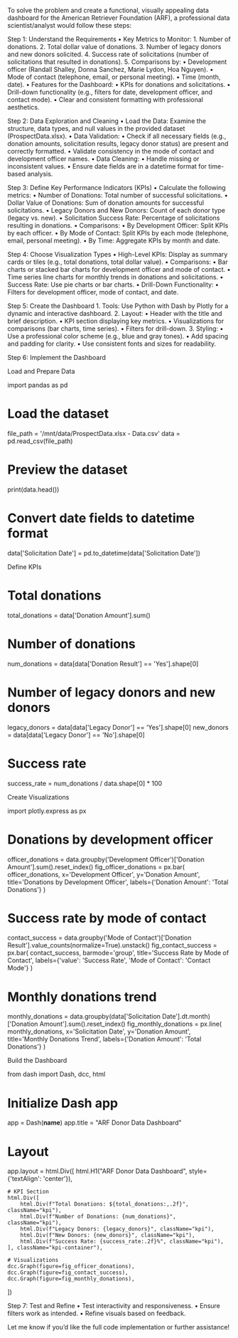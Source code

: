 To solve the problem and create a functional, visually appealing data dashboard for the American Retriever Foundation (ARF), a professional data scientist/analyst would follow these steps:

Step 1: Understand the Requirements
	•	Key Metrics to Monitor:
	1.	Number of donations.
	2.	Total dollar value of donations.
	3.	Number of legacy donors and new donors solicited.
	4.	Success rate of solicitations (number of solicitations that resulted in donations).
	5.	Comparisons by:
	•	Development officer (Randall Shalley, Donna Sanchez, Marie Lydon, Hoa Nguyen).
	•	Mode of contact (telephone, email, or personal meeting).
	•	Time (month, date).
	•	Features for the Dashboard:
	•	KPIs for donations and solicitations.
	•	Drill-down functionality (e.g., filters for date, development officer, and contact mode).
	•	Clear and consistent formatting with professional aesthetics.

Step 2: Data Exploration and Cleaning
	•	Load the Data: Examine the structure, data types, and null values in the provided dataset (ProspectData.xlsx).
	•	Data Validation:
	•	Check if all necessary fields (e.g., donation amounts, solicitation results, legacy donor status) are present and correctly formatted.
	•	Validate consistency in the mode of contact and development officer names.
	•	Data Cleaning:
	•	Handle missing or inconsistent values.
	•	Ensure date fields are in a datetime format for time-based analysis.

Step 3: Define Key Performance Indicators (KPIs)
	•	Calculate the following metrics:
	•	Number of Donations: Total number of successful solicitations.
	•	Dollar Value of Donations: Sum of donation amounts for successful solicitations.
	•	Legacy Donors and New Donors: Count of each donor type (legacy vs. new).
	•	Solicitation Success Rate: Percentage of solicitations resulting in donations.
	•	Comparisons:
	•	By Development Officer: Split KPIs by each officer.
	•	By Mode of Contact: Split KPIs by each mode (telephone, email, personal meeting).
	•	By Time: Aggregate KPIs by month and date.

Step 4: Choose Visualization Types
	•	High-Level KPIs: Display as summary cards or tiles (e.g., total donations, total dollar value).
	•	Comparisons:
	•	Bar charts or stacked bar charts for development officer and mode of contact.
	•	Time series line charts for monthly trends in donations and solicitations.
	•	Success Rate: Use pie charts or bar charts.
	•	Drill-Down Functionality:
	•	Filters for development officer, mode of contact, and date.

Step 5: Create the Dashboard
	1.	Tools: Use Python with Dash by Plotly for a dynamic and interactive dashboard.
	2.	Layout:
	•	Header with the title and brief description.
	•	KPI section displaying key metrics.
	•	Visualizations for comparisons (bar charts, time series).
	•	Filters for drill-down.
	3.	Styling:
	•	Use a professional color scheme (e.g., blue and gray tones).
	•	Add spacing and padding for clarity.
	•	Use consistent fonts and sizes for readability.

Step 6: Implement the Dashboard

Load and Prepare Data

import pandas as pd

# Load the dataset
file_path = '/mnt/data/ProspectData.xlsx - Data.csv'
data = pd.read_csv(file_path)

# Preview the dataset
print(data.head())

# Convert date fields to datetime format
data['Solicitation Date'] = pd.to_datetime(data['Solicitation Date'])

Define KPIs

# Total donations
total_donations = data['Donation Amount'].sum()

# Number of donations
num_donations = data[data['Donation Result'] == 'Yes'].shape[0]

# Number of legacy donors and new donors
legacy_donors = data[data['Legacy Donor'] == 'Yes'].shape[0]
new_donors = data[data['Legacy Donor'] == 'No'].shape[0]

# Success rate
success_rate = num_donations / data.shape[0] * 100

Create Visualizations

import plotly.express as px

# Donations by development officer
officer_donations = data.groupby('Development Officer')['Donation Amount'].sum().reset_index()
fig_officer_donations = px.bar(
    officer_donations, x='Development Officer', y='Donation Amount',
    title='Donations by Development Officer', labels={'Donation Amount': 'Total Donations'}
)

# Success rate by mode of contact
contact_success = data.groupby('Mode of Contact')['Donation Result'].value_counts(normalize=True).unstack()
fig_contact_success = px.bar(
    contact_success, barmode='group', title='Success Rate by Mode of Contact',
    labels={'value': 'Success Rate', 'Mode of Contact': 'Contact Mode'}
)

# Monthly donations trend
monthly_donations = data.groupby(data['Solicitation Date'].dt.month)['Donation Amount'].sum().reset_index()
fig_monthly_donations = px.line(
    monthly_donations, x='Solicitation Date', y='Donation Amount',
    title='Monthly Donations Trend', labels={'Donation Amount': 'Total Donations'}
)

Build the Dashboard

from dash import Dash, dcc, html

# Initialize Dash app
app = Dash(__name__)
app.title = "ARF Donor Data Dashboard"

# Layout
app.layout = html.Div([
    html.H1("ARF Donor Data Dashboard", style={'textAlign': 'center'}),
    
    # KPI Section
    html.Div([
        html.Div(f"Total Donations: ${total_donations:,.2f}", className="kpi"),
        html.Div(f"Number of Donations: {num_donations}", className="kpi"),
        html.Div(f"Legacy Donors: {legacy_donors}", className="kpi"),
        html.Div(f"New Donors: {new_donors}", className="kpi"),
        html.Div(f"Success Rate: {success_rate:.2f}%", className="kpi"),
    ], className="kpi-container"),

    # Visualizations
    dcc.Graph(figure=fig_officer_donations),
    dcc.Graph(figure=fig_contact_success),
    dcc.Graph(figure=fig_monthly_donations),
])

Step 7: Test and Refine
	•	Test interactivity and responsiveness.
	•	Ensure filters work as intended.
	•	Refine visuals based on feedback.

Let me know if you’d like the full code implementation or further assistance!
